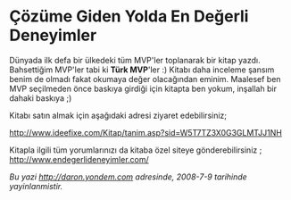 # Çözüme Giden Yolda En Değerli Deneyimler
Dünyada ilk defa bir ülkedeki tüm MVP'ler toplanarak bir kitap yazdı.
Bahsettiğim MVP'ler tabi ki **Türk MVP**'ler :) Kitabı daha inceleme
şansım benim de olmadı fakat okumaya değer olacağından eminim. Maalesef
ben MVP seçilmeden önce baskıya girdiği için kitapta ben yokum, inşallah
bir dahaki baskıya ;)

Kitabı satın almak için aşağıdaki adresi ziyaret edebilirsiniz;

<http://www.ideefixe.com/Kitap/tanim.asp?sid=W5T7TZ3X0G3GLMTJJ1NH>

Kitapla ilgili tüm yorumlarınızı da kitaba özel siteye gönderebilirsiniz
; <http://www.endegerlideneyimler.com/> 



*Bu yazi http://daron.yondem.com adresinde, 2008-7-9 tarihinde yayinlanmistir.*
